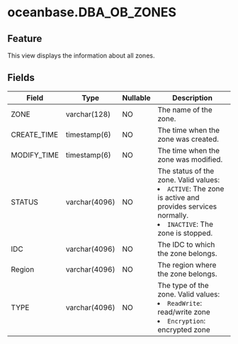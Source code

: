 oceanbase.DBA_OB_ZONES
===========================================


Feature
--------------------

This view displays the information about all zones.

Fields
----------------------



| Field | Type | Nullable | Description |
|--------|---------------|------------|-------------------------------------------------------------------------------------------------------------------------------------------------------------------------|
| ZONE | varchar(128) | NO | The name of the zone. |
| CREATE_TIME | timestamp(6) | NO | The time when the zone was created. |
| MODIFY_TIME | timestamp(6) | NO | The time when the zone was modified. |
| STATUS | varchar(4096) | NO | The status of the zone. Valid values: <li> `ACTIVE`: The zone is active and provides services normally.   <li> `INACTIVE`: The zone is stopped. |
| IDC | varchar(4096) | NO | The IDC to which the zone belongs. |
| Region | varchar(4096) | NO | The region where the zone belongs. |
| TYPE | varchar(4096) | NO | The type of the zone. Valid values: <li> `ReadWrite`: read/write zone   <li> `Encryption`: encrypted zone |


